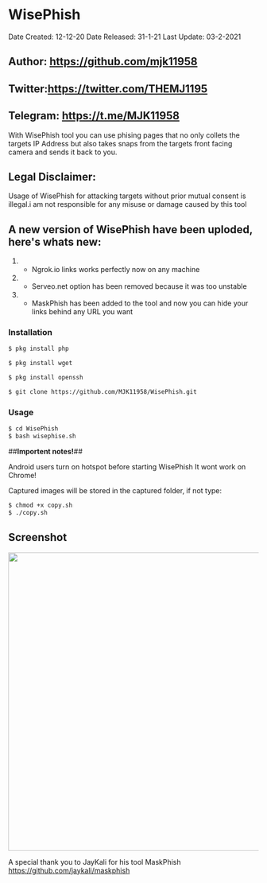 # WisePhish

Date Created: 12-12-20
Date Released: 31-1-21
Last Update: 03-2-2021

## Author: https://github.com/mjk11958
## Twitter:https://twitter.com/THEMJ1195
## Telegram: https://t.me/MJK11958

With WisePhish tool you can use phising pages that no only collets the targets IP Address but also takes snaps from the targets front facing camera and sends it back to you.

## Legal Disclaimer:

Usage of WisePhish for attacking targets without prior mutual consent is illegal.i am not responsible for any misuse or damage caused by this tool


## A new version of WisePhish have been uploded, here's whats new: ##
 
 1. - Ngrok.io links works perfectly now on any machine
 2. - Serveo.net option has been removed because it was too unstable
 3. - MaskPhish has been added to the tool and now you can hide your links behind any URL you want
 
 <h3>Installation</h3>
 
```bash
$ pkg install php
```

```bash
$ pkg install wget
```

```bash
$ pkg install openssh
```

```bash
$ git clone https://github.com/MJK11958/WisePhish.git
```

<h3>Usage</h3>

```bash
$ cd WisePhish
$ bash wisephise.sh
 ```
 
 ##**Importent notes!**##
 
Android users turn on hotspot before starting WisePhish
It wont work on Chrome!

Captured images will be stored in the captured folder, if not type:

```bash
$ chmod +x copy.sh
$ ./copy.sh
```
## Screenshot
<p align="center">
	<img src="https://pasteboard.co/JMzvGV3.png" width="600px">
</p>

A special thank you to JayKali for his tool MaskPhish
https://github.com/jaykali/maskphish